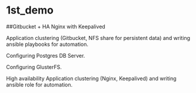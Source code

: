 # 1st_demo
##Gitbucket + HA Nginx with Keepalived


Application clustering (Gitbucket,  NFS share for persistent data) and  writing ansible playbooks for automation.

Configuring Postgres DB Server.

Configuring GlusterFS.

High availability Application clustering (Nginx, Keepalived) and writing ansible role for automation.


